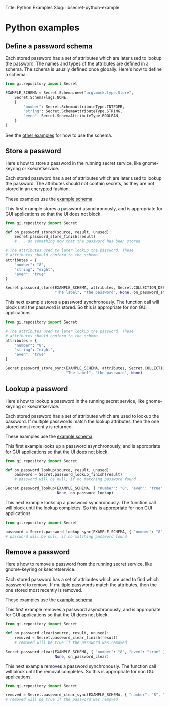 Title: Python Examples
Slug: libsecret-python-example

# Python examples

## Define a password schema

Each stored password has a set of attributes which are later
used to lookup the password. The names and types of the attributes
are defined in a schema. The schema is usually defined once globally.
Here's how to define a schema:

```python
from gi.repository import Secret

EXAMPLE_SCHEMA = Secret.Schema.new("org.mock.type.Store",
    Secret.SchemaFlags.NONE,
    {
        "number": Secret.SchemaAttributeType.INTEGER,
        "string": Secret.SchemaAttributeType.STRING,
        "even": Secret.SchemaAttributeType.BOOLEAN,
    }
)
```

See the [other examples](#store-a-password) for how
to use the schema.


## Store a password

Here's how to store a password in the running secret service,
like gnome-keyring or ksecretservice.

Each stored password has a set of attributes which are later
used to lookup the password. The attributes should not contain
secrets, as they are not stored in an encrypted fashion.

These examples use the [example schema](#define-a-password-schema).

This first example stores a password asynchronously, and is
appropriate for GUI applications so that the UI does not block.

```python
from gi.repository import Secret

def on_password_stored(source, result, unused):
    Secret.password_store_finish(result)
    # ... do something now that the password has been stored

# The attributes used to later lookup the password. These
# attributes should conform to the schema.
attributes = {
    "number": "8",
    "string": "eight",
    "even": "true"
}

Secret.password_store(EXAMPLE_SCHEMA, attributes, Secret.COLLECTION_DEFAULT,
                      "The label", "the password", None, on_password_stored)
```

This next example stores a password synchronously. The function
call will block until the password is stored. So this is appropriate for
non GUI applications.

```python
from gi.repository import Secret

# The attributes used to later lookup the password. These
# attributes should conform to the schema.
attributes = {
    "number": "8",
    "string": "eight",
    "even": "true"
}

Secret.password_store_sync(EXAMPLE_SCHEMA, attributes, Secret.COLLECTION_DEFAULT,
                           "The label", "the password", None)
```

## Lookup a password

Here's how to lookup a password in the running secret service,
like gnome-keyring or ksecretservice.

Each stored password has a set of attributes which are
used to lookup the password. If multiple passwords match the
lookup attributes, then the one stored most recently is returned.

These examples use the [example schema](#define-a-password-schema).

This first example looks up a password asynchronously, and is
appropriate for GUI applications so that the UI does not block.

```python
from gi.repository import Secret

def on_password_lookup(source, result, unused):
    password = Secret.password_lookup_finish(result)
    # password will be null, if no matching password found

Secret.password_lookup(EXAMPLE_SCHEMA, { "number": "8", "even": "true" },
                       None, on_password_lookup)
```

This next example looks up a password synchronously. The function
call will block until the lookup completes. So this is appropriate for
non GUI applications.

```python
from gi.repository import Secret

password = Secret.password_lookup_sync(EXAMPLE_SCHEMA, { "number": "8", "even": "true" }, None)
# password will be null, if no matching password found
```

## Remove a password

Here's how to remove a password from the running secret service,
like gnome-keyring or ksecretservice.

Each stored password has a set of attributes which are
used to find which password to remove. If multiple passwords match the
attributes, then the one stored most recently is removed.

These examples use the [example schema](#define-a-password-schema).

This first example removes a password asynchronously, and is
appropriate for GUI applications so that the UI does not block.

```python
from gi.repository import Secret

def on_password_clear(source, result, unused):
    removed = Secret.password_clear_finish(result)
    # removed will be true if the password was removed

Secret.password_clear(EXAMPLE_SCHEMA, { "number": "8", "even": "true" },
                      None, on_password_clear)
```

This next example removes a password synchronously. The function
call will block until the removal completes. So this is appropriate for
non GUI applications.

```python
from gi.repository import Secret

removed = Secret.password_clear_sync(EXAMPLE_SCHEMA, { "number": "8", "even": "true" }, None)
# removed will be true if the password was removed
```
